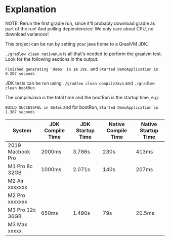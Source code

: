 # Explanation

NOTE: Rerun the first gradle run, since it'll probably download gradle as part of the run! And pulling dependencies! We only care about CPU, no download variances!

This project can be run by setting your java home to a GraalVM JDK.

`./gradlew clean nativeRun` is all that's needed to perform the graalvm test.
Look for the following sections in the output:

`Finished generating 'demo' in 1m 19s.` and `Started DemoApplication in 0.207 seconds`

JDK tests can be run using `./gradlew clean compileJava` and `./gradlew clean bootRun`

The compileJava is the total time and the bootRun is the startup time, e.g:

`BUILD SUCCESSFUL in 654ms` and for bootRun, `Started DemoApplication in 1.387 seconds`

| System           | JDK Compile Time | JDK Startup Time | Native Compile Time | Native Startup Time |
|------------------|------------------|------------------|---------------------|---------------------|
| 2019 Macbook Pro | 2000ms           | 3.786s           | 230s                | 413ms               |
| M1 Pro  8c 32GB  | 1000ms           | 2.071s           | 140s                | 207ms               |
| M2 Air  xxxxxxx  |                  |                  |                     |                     |
| M2 Pro  xxxxxxx  |                  |                  |                     |                     |
| M3 Pro 12c 36GB  | 650ms            | 1.490s           | 79s                 | 20.5ms              |
| M3 Max xxxxx     |                  |                  |                     |                     |
